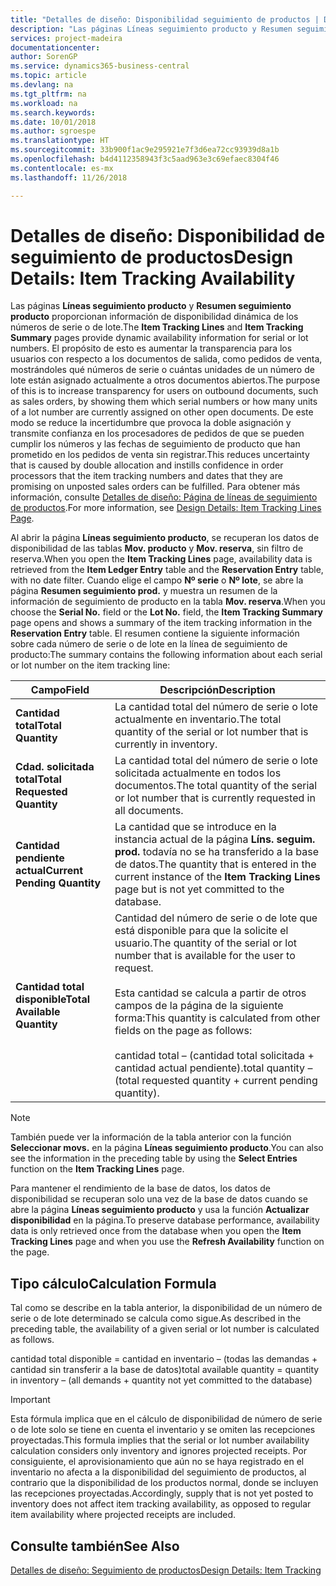 ```yaml
---
title: "Detalles de diseño: Disponibilidad seguimiento de productos | Documentos de Microsoft"
description: "Las páginas Líneas seguimiento producto y Resumen seguimiento producto proporcionan información de disponibilidad dinámica de los números de serie o de lote. El propósito de esto es aumentar la transparencia para los usuarios con respecto a los documentos de salida, como pedidos de venta, mostrándoles qué números de serie o cuántas unidades de un número de lote están asignado actualmente a otros documentos abiertos. De este modo se reduce la incertidumbre que provoca la doble asignación y transmite confianza en los procesadores de pedidos de que se pueden cumplir los números y las fechas de seguimiento de producto que han prometido en los pedidos de venta sin registrar."
services: project-madeira
documentationcenter: 
author: SorenGP
ms.service: dynamics365-business-central
ms.topic: article
ms.devlang: na
ms.tgt_pltfrm: na
ms.workload: na
ms.search.keywords: 
ms.date: 10/01/2018
ms.author: sgroespe
ms.translationtype: HT
ms.sourcegitcommit: 33b900f1ac9e295921e7f3d6ea72cc93939d8a1b
ms.openlocfilehash: b4d4112358943f3c5aad963e3c69efaec8304f46
ms.contentlocale: es-mx
ms.lasthandoff: 11/26/2018

---
```

# <a name="design-details-item-tracking-availability"></a><span data-ttu-id="69ea6-105">Detalles de diseño: Disponibilidad de seguimiento de productos</span><span class="sxs-lookup"><span data-stu-id="69ea6-105">Design Details: Item Tracking Availability</span></span>
<span data-ttu-id="69ea6-106">Las páginas **Líneas seguimiento producto** y **Resumen seguimiento producto** proporcionan información de disponibilidad dinámica de los números de serie o de lote.</span><span class="sxs-lookup"><span data-stu-id="69ea6-106">The **Item Tracking Lines** and **Item Tracking Summary** pages provide dynamic availability information for serial or lot numbers.</span></span> <span data-ttu-id="69ea6-107">El propósito de esto es aumentar la transparencia para los usuarios con respecto a los documentos de salida, como pedidos de venta, mostrándoles qué números de serie o cuántas unidades de un número de lote están asignado actualmente a otros documentos abiertos.</span><span class="sxs-lookup"><span data-stu-id="69ea6-107">The purpose of this is to increase transparency for users on outbound documents, such as sales orders, by showing them which serial numbers or how many units of a lot number are currently assigned on other open documents.</span></span> <span data-ttu-id="69ea6-108">De este modo se reduce la incertidumbre que provoca la doble asignación y transmite confianza en los procesadores de pedidos de que se pueden cumplir los números y las fechas de seguimiento de producto que han prometido en los pedidos de venta sin registrar.</span><span class="sxs-lookup"><span data-stu-id="69ea6-108">This reduces uncertainty that is caused by double allocation and instills confidence in order processors that the item tracking numbers and dates that they are promising on unposted sales orders can be fulfilled.</span></span> <span data-ttu-id="69ea6-109">Para obtener más información, consulte [Detalles de diseño: Página de líneas de seguimiento de productos](design-details-item-tracking-lines-window.md).</span><span class="sxs-lookup"><span data-stu-id="69ea6-109">For more information, see [Design Details: Item Tracking Lines Page](design-details-item-tracking-lines-window.md).</span></span>  

 <span data-ttu-id="69ea6-110">Al abrir la página **Líneas seguimiento producto**, se recuperan los datos de disponibilidad de las tablas **Mov. producto** y **Mov. reserva**, sin filtro de reserva.</span><span class="sxs-lookup"><span data-stu-id="69ea6-110">When you open the **Item Tracking Lines** page, availability data is retrieved from the **Item Ledger Entry** table and the **Reservation Entry** table, with no date filter.</span></span> <span data-ttu-id="69ea6-111">Cuando elige el campo **Nº serie** o **Nº lote**, se abre la página **Resumen seguimiento prod.** y muestra un resumen de la información de seguimiento de producto en la tabla **Mov. reserva**.</span><span class="sxs-lookup"><span data-stu-id="69ea6-111">When you choose the **Serial No.** field or the **Lot No.** field, the **Item Tracking Summary** page opens and shows a summary of the item tracking information in the **Reservation Entry** table.</span></span> <span data-ttu-id="69ea6-112">El resumen contiene la siguiente información sobre cada número de serie o de lote en la línea de seguimiento de producto:</span><span class="sxs-lookup"><span data-stu-id="69ea6-112">The summary contains the following information about each serial or lot number on the item tracking line:</span></span>  

|<span data-ttu-id="69ea6-113">Campo</span><span class="sxs-lookup"><span data-stu-id="69ea6-113">Field</span></span>|<span data-ttu-id="69ea6-114">Descripción</span><span class="sxs-lookup"><span data-stu-id="69ea6-114">Description</span></span>|  
|---------------------------------|---------------------------------------|  
|<span data-ttu-id="69ea6-115">**Cantidad total**</span><span class="sxs-lookup"><span data-stu-id="69ea6-115">**Total Quantity**</span></span>|<span data-ttu-id="69ea6-116">La cantidad total del número de serie o lote actualmente en inventario.</span><span class="sxs-lookup"><span data-stu-id="69ea6-116">The total quantity of the serial or lot number that is currently in inventory.</span></span>|  
|<span data-ttu-id="69ea6-117">**Cdad. solicitada total**</span><span class="sxs-lookup"><span data-stu-id="69ea6-117">**Total Requested Quantity**</span></span>|<span data-ttu-id="69ea6-118">La cantidad total del número de serie o lote solicitada actualmente en todos los documentos.</span><span class="sxs-lookup"><span data-stu-id="69ea6-118">The total quantity of the serial or lot number that is currently requested in all documents.</span></span>|  
|<span data-ttu-id="69ea6-119">**Cantidad pendiente actual**</span><span class="sxs-lookup"><span data-stu-id="69ea6-119">**Current Pending Quantity**</span></span>|<span data-ttu-id="69ea6-120">La cantidad que se introduce en la instancia actual de la página **Líns. seguim. prod.** todavía no se ha transferido a la base de datos.</span><span class="sxs-lookup"><span data-stu-id="69ea6-120">The quantity that is entered in the current instance of the **Item Tracking Lines** page but is not yet committed to the database.</span></span>|  
|<span data-ttu-id="69ea6-121">**Cantidad total disponible**</span><span class="sxs-lookup"><span data-stu-id="69ea6-121">**Total Available Quantity**</span></span>|<span data-ttu-id="69ea6-122">Cantidad del número de serie o de lote que está disponible para que la solicite el usuario.</span><span class="sxs-lookup"><span data-stu-id="69ea6-122">The quantity of the serial or lot number that is available for the user to request.</span></span><br /><br /> <span data-ttu-id="69ea6-123">Esta cantidad se calcula a partir de otros campos de la página de la siguiente forma:</span><span class="sxs-lookup"><span data-stu-id="69ea6-123">This quantity is calculated from other fields on the page as follows:</span></span><br /><br /> <span data-ttu-id="69ea6-124">cantidad total – (cantidad total solicitada + cantidad actual pendiente).</span><span class="sxs-lookup"><span data-stu-id="69ea6-124">total quantity – (total requested quantity + current pending quantity).</span></span>|  

> [!NOTE]  
>  <span data-ttu-id="69ea6-125">También puede ver la información de la tabla anterior con la función **Seleccionar movs.** en la página **Líneas seguimiento producto**.</span><span class="sxs-lookup"><span data-stu-id="69ea6-125">You can also see the information in the preceding table by using the **Select Entries** function on the **Item Tracking Lines** page.</span></span>  

 <span data-ttu-id="69ea6-126">Para mantener el rendimiento de la base de datos, los datos de disponibilidad se recuperan solo una vez de la base de datos cuando se abre la página **Líneas seguimiento producto** y usa la función **Actualizar disponibilidad** en la página.</span><span class="sxs-lookup"><span data-stu-id="69ea6-126">To preserve database performance, availability data is only retrieved once from the database when you open the **Item Tracking Lines** page and when you use the **Refresh Availability** function on the page.</span></span>  

## <a name="calculation-formula"></a><span data-ttu-id="69ea6-127">Tipo cálculo</span><span class="sxs-lookup"><span data-stu-id="69ea6-127">Calculation Formula</span></span>  
 <span data-ttu-id="69ea6-128">Tal como se describe en la tabla anterior, la disponibilidad de un número de serie o de lote determinado se calcula como sigue.</span><span class="sxs-lookup"><span data-stu-id="69ea6-128">As described in the preceding table, the availability of a given serial or lot number is calculated as follows.</span></span>  

 <span data-ttu-id="69ea6-129">cantidad total disponible = cantidad en inventario – (todas las demandas + cantidad sin transferir a la base de datos)</span><span class="sxs-lookup"><span data-stu-id="69ea6-129">total available quantity = quantity in inventory – (all demands + quantity not yet committed to the database)</span></span>  

> [!IMPORTANT]  
>  <span data-ttu-id="69ea6-130">Esta fórmula implica que en el cálculo de disponibilidad de número de serie o de lote solo se tiene en cuenta el inventario y se omiten las recepciones proyectadas.</span><span class="sxs-lookup"><span data-stu-id="69ea6-130">This formula implies that the serial or lot number availability calculation considers only inventory and ignores projected receipts.</span></span> <span data-ttu-id="69ea6-131">Por consiguiente, el aprovisionamiento que aún no se haya registrado en el inventario no afecta a la disponibilidad del seguimiento de productos, al contrario que la disponibilidad de los productos normal, donde se incluyen las recepciones proyectadas.</span><span class="sxs-lookup"><span data-stu-id="69ea6-131">Accordingly, supply that is not yet posted to inventory does not affect item tracking availability, as opposed to regular item availability where projected receipts are included.</span></span>  

## <a name="see-also"></a><span data-ttu-id="69ea6-132">Consulte también</span><span class="sxs-lookup"><span data-stu-id="69ea6-132">See Also</span></span>  
 [<span data-ttu-id="69ea6-133">Detalles de diseño: Seguimiento de productos</span><span class="sxs-lookup"><span data-stu-id="69ea6-133">Design Details: Item Tracking</span></span>](design-details-item-tracking.md)

